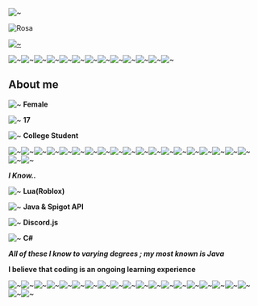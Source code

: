 

![~](https://media.discordapp.net/attachments/595326600904572948/1063711327882850314/computersmall.png)



![Rosa](https://github-stats-alpha.vercel.app/api?username=rosapetals&cc=FFD4CD&tc=fff&ic=fff&bc=000)

[![~](https://streak-stats.demolab.com/?user=Rosapetals&theme=dracula)](https://git.io/streak-stats)

![~](https://media.discordapp.net/attachments/595326600904572948/1063711857606672504/computersmall.png)![~](https://media.discordapp.net/attachments/595326600904572948/1063711857606672504/computersmall.png)![~](https://media.discordapp.net/attachments/595326600904572948/1063711857606672504/computersmall.png)![~](https://media.discordapp.net/attachments/595326600904572948/1063711857606672504/computersmall.png)![~](https://media.discordapp.net/attachments/595326600904572948/1063711857606672504/computersmall.png)![~](https://media.discordapp.net/attachments/595326600904572948/1063711857606672504/computersmall.png)![~](https://media.discordapp.net/attachments/595326600904572948/1063711857606672504/computersmall.png)![~](https://media.discordapp.net/attachments/595326600904572948/1063711857606672504/computersmall.png)![~](https://media.discordapp.net/attachments/595326600904572948/1063711857606672504/computersmall.png)![~](https://media.discordapp.net/attachments/595326600904572948/1063711857606672504/computersmall.png)![~](https://media.discordapp.net/attachments/595326600904572948/1063711857606672504/computersmall.png)![~](https://media.discordapp.net/attachments/595326600904572948/1063711857606672504/computersmall.png)![~](https://media.discordapp.net/attachments/595326600904572948/1063711857606672504/computersmall.png)

## About me
![~](https://media.discordapp.net/attachments/595326600904572948/1063711857606672504/computersmall.png) **Female**

![~](https://media.discordapp.net/attachments/595326600904572948/1063711857606672504/computersmall.png) **17**

![~](https://media.discordapp.net/attachments/595326600904572948/1063711857606672504/computersmall.png) **College Student**

![~](https://media.discordapp.net/attachments/595326600904572948/1063711857606672504/computersmall.png)![~](https://media.discordapp.net/attachments/595326600904572948/1063711857606672504/computersmall.png)![~](https://media.discordapp.net/attachments/595326600904572948/1063711857606672504/computersmall.png)![~](https://media.discordapp.net/attachments/595326600904572948/1063711857606672504/computersmall.png)![~](https://media.discordapp.net/attachments/595326600904572948/1063711857606672504/computersmall.png)![~](https://media.discordapp.net/attachments/595326600904572948/1063711857606672504/computersmall.png)![~](https://media.discordapp.net/attachments/595326600904572948/1063711857606672504/computersmall.png)![~](https://media.discordapp.net/attachments/595326600904572948/1063711857606672504/computersmall.png)![~](https://media.discordapp.net/attachments/595326600904572948/1063711857606672504/computersmall.png)![~](https://media.discordapp.net/attachments/595326600904572948/1063711857606672504/computersmall.png)![~](https://media.discordapp.net/attachments/595326600904572948/1063711857606672504/computersmall.png)![~](https://media.discordapp.net/attachments/595326600904572948/1063711857606672504/computersmall.png)![~](https://media.discordapp.net/attachments/595326600904572948/1063711857606672504/computersmall.png)![~](https://media.discordapp.net/attachments/595326600904572948/1063711857606672504/computersmall.png)![~](https://media.discordapp.net/attachments/595326600904572948/1063711857606672504/computersmall.png)![~](https://media.discordapp.net/attachments/595326600904572948/1063711857606672504/computersmall.png)![~](https://media.discordapp.net/attachments/595326600904572948/1063711857606672504/computersmall.png)![~](https://media.discordapp.net/attachments/595326600904572948/1063711857606672504/computersmall.png)![~](https://media.discordapp.net/attachments/595326600904572948/1063711857606672504/computersmall.png)![~](https://media.discordapp.net/attachments/595326600904572948/1063711857606672504/computersmall.png)![~](https://media.discordapp.net/attachments/595326600904572948/1063711857606672504/computersmall.png)

***I Know..*** 

![~](https://media.discordapp.net/attachments/595326600904572948/1063711857606672504/computersmall.png) **Lua(Roblox)**

![~](https://media.discordapp.net/attachments/595326600904572948/1063711857606672504/computersmall.png) **Java & Spigot API**

![~](https://media.discordapp.net/attachments/595326600904572948/1063711857606672504/computersmall.png) **Discord.js**

![~](https://media.discordapp.net/attachments/595326600904572948/1063711857606672504/computersmall.png) **C#**

***All of these I know to varying degrees ; my most known is Java***

**I believe that coding is an ongoing learning experience**

![~](https://media.discordapp.net/attachments/595326600904572948/1063711857606672504/computersmall.png)![~](https://media.discordapp.net/attachments/595326600904572948/1063711857606672504/computersmall.png)![~](https://media.discordapp.net/attachments/595326600904572948/1063711857606672504/computersmall.png)![~](https://media.discordapp.net/attachments/595326600904572948/1063711857606672504/computersmall.png)![~](https://media.discordapp.net/attachments/595326600904572948/1063711857606672504/computersmall.png)![~](https://media.discordapp.net/attachments/595326600904572948/1063711857606672504/computersmall.png)![~](https://media.discordapp.net/attachments/595326600904572948/1063711857606672504/computersmall.png)![~](https://media.discordapp.net/attachments/595326600904572948/1063711857606672504/computersmall.png)![~](https://media.discordapp.net/attachments/595326600904572948/1063711857606672504/computersmall.png)![~](https://media.discordapp.net/attachments/595326600904572948/1063711857606672504/computersmall.png)![~](https://media.discordapp.net/attachments/595326600904572948/1063711857606672504/computersmall.png)![~](https://media.discordapp.net/attachments/595326600904572948/1063711857606672504/computersmall.png)![~](https://media.discordapp.net/attachments/595326600904572948/1063711857606672504/computersmall.png)![~](https://media.discordapp.net/attachments/595326600904572948/1063711857606672504/computersmall.png)![~](https://media.discordapp.net/attachments/595326600904572948/1063711857606672504/computersmall.png)![~](https://media.discordapp.net/attachments/595326600904572948/1063711857606672504/computersmall.png)![~](https://media.discordapp.net/attachments/595326600904572948/1063711857606672504/computersmall.png)![~](https://media.discordapp.net/attachments/595326600904572948/1063711857606672504/computersmall.png)![~](https://media.discordapp.net/attachments/595326600904572948/1063711857606672504/computersmall.png)![~](https://media.discordapp.net/attachments/595326600904572948/1063711857606672504/computersmall.png)![~](https://media.discordapp.net/attachments/595326600904572948/1063711857606672504/computersmall.png)



